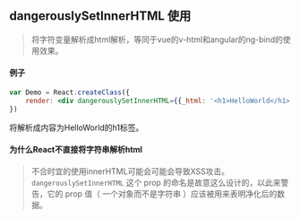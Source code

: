 ## dangerouslySetInnerHTML 使用

> 将字符变量解析成html解析，等同于vue的v-html和angular的ng-bind的使用效果。

#### 例子

```jsx
var Demo = React.createClass({
    render: <div dangerouslySetInnerHTML={{_html: '<h1>HelloWorld</h1>'}}></div>
})
```

将解析成内容为HelloWorld的h1标签。

#### 为什么React不直接将字符串解析html

> 不合时宜的使用innerHTML可能会可能会导致XSS攻击。`dangerouslySetInnerHTML` 这个 prop 的命名是故意这么设计的，以此来警告，它的 prop 值（ 一个对象而不是字符串 ）应该被用来表明净化后的数据。